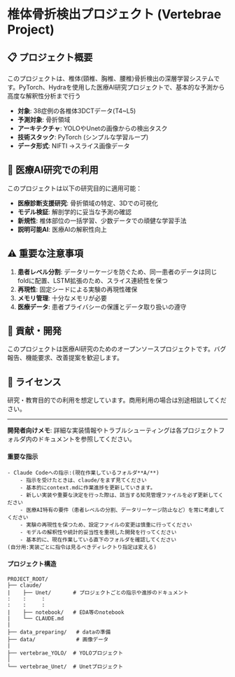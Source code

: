# 椎体骨折検出プロジェクト (Vertebrae Project)


## 📋 プロジェクト概要

このプロジェクトは、椎体(頸椎、胸椎、腰椎)骨折検出の深層学習システムです。PyTorch、Hydraを使用した医療AI研究プロジェクトで、基本的な予測から高度な解釈性分析まで行う

- **対象**: 38症例の各椎体3DCTデータ(T4~L5)
- **予測対象**: 骨折領域
- **アーキテクチャ**: YOLOやUnetの画像からの検出タスク
- **技術スタック**: PyTorch (シンプルな学習ループ)
- **データ形式**: NIFTI ->スライス画像データ
## 📖 医療AI研究での利用

このプロジェクトは以下の研究目的に適用可能：

- **医療診断支援研究**: 骨折領域の特定、3Dでの可視化
- **モデル検証**: 解剖学的に妥当な予測の確認
- **新規性**: 椎体部位の一括学習、少数データでの頑健な学習手法
- **説明可能AI**: 医療AIの解釈性向上

## ⚠️ 重要な注意事項

1. **患者レベル分割**: データリーケージを防ぐため、同一患者のデータは同じfoldに配置、LSTM拡張のため、スライス連続性を保つ
2. **再現性**: 固定シードによる実験の再現性確保
3. **メモリ管理**: 十分なメモリが必要
4. **医療データ**: 患者プライバシーの保護とデータ取り扱いの遵守

## 🤝 貢献・開発

このプロジェクトは医療AI研究のためのオープンソースプロジェクトです。バグ報告、機能要求、改善提案を歓迎します。

## 📄 ライセンス

研究・教育目的での利用を想定しています。商用利用の場合は別途相談してください。

---

**開発者向けメモ**: 詳細な実装情報やトラブルシューティングは各プロジェクトフォルダ内のドキュメントを参照してください。

#### **重要な指示** 
    - Claude Codeへの指示:(現在作業しているフォルダ**A/**)
        - 指示を受けたときは、claude/をまず見てください
        - 基本的にcontext.mdに作業進捗を更新していきます。
        - 新しい実装や重要な決定を行った際は、該当する知見管理ファイルを必ず更新してください
        - 医療AI特有の要件（患者レベルの分割、データリーケージ防止など）を常に考慮してください
        - 実験の再現性を保つため、設定ファイルの変更は慎重に行ってください
        - モデルの解釈性や統計的妥当性を重視した開発を行ってください
        - 基本的に、現在作業している直下のフォルダを確認してください
    (自分用:実装ごとに指令は見るべきディレクトり指定は変える)

#### **プロジェクト構造**
```
PROJECT_ROOT/
├── claude/
|    ├── Unet/       # プロジェクトごとの指示や進捗のドキュメント
:    :     :
:    :     :
|    ├── notebook/   # EDA等のnotebook 
|    └── CLAUDE.md
| 
├── data_preparing/   # dataの準備
├── data/             # 画像データ
|
├── vertebrae_YOLO/  # YOLOプロジェクト
│   
└── vertebrae_Unet/  # Unetプロジェクト      
```